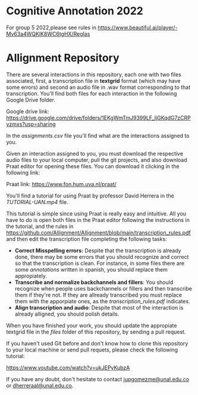 # Cognitive Annotation 2022

For group 5 2022,please see rules in https://www.beautiful.ai/player/-Mv63a4WQKlK8WC6tgHX/Reglas

# Allignment Repository

There are several interactions in this repository, each one with two files associated, first, a transcription file in **textgrid** format (which may have some errors) and second an audio file in .wav format corresponding to that transcription. You'll find both files for each interaction in the following Google Drive folder. 

Google drive link: https://drive.google.com/drive/folders/1EKgWmTmJ9399LF_ljGKqdG7zCRPvzmxs?usp=sharing

In the *assignments.csv* file you'll find what are the interactions assigned to you.

Given an interaction assigned to you, you must download the respective audio files to your local computer, pull the git projects, and also download Praat editor for opening these files. You can download it clicking in the following link:

Praat link: https://www.fon.hum.uva.nl/praat/

You'll find a tutorial for using Praat by professor David Herrera in the *TUTORIAL-UAN.mp4* file.

This tutorial is simple since using Praat is really easy and intuitive. All you have to do is open both files in the Praat editor following the instructions in the tutorial, and the rules in https://github.com/Allignment/Allignment/blob/main/transcription_rules.pdf and then edit the transcription file completing the following tasks:

- **Correct Misspelling errors:** Despite that the transcription is already done, there may be some errors that you should recognize and correct so that the transcription is clean. For instance, in some files there are some *annotations* written in spanish, you should replace them appropiately.
- **Transcribe and normalize backchannels and fillers**: You should recognize when people uses backchannels or fillers and then transcribe them if they're not. If they are allready transcribed you must replace them with the apporpiate ones, as the *transcription_rules.pdf* indicates.
- **Align transcription and audio**: Despite that most of the interaction is already alligned, you should polish details.

When you have finished your work, you should update the appropiate textgrid file in the *files* folder of this repository, by sending a pull request.

If you haven't used Git before and don't know how to clone this repository to your local machine or send pull requets, please check the following tutorial:

https://www.youtube.com/watch?v=ukJEPyKubzA

If you have any doubt, don't hesitate to contact jupgomezme@unal.edu.co or dherreraal@unal.edu.co.
